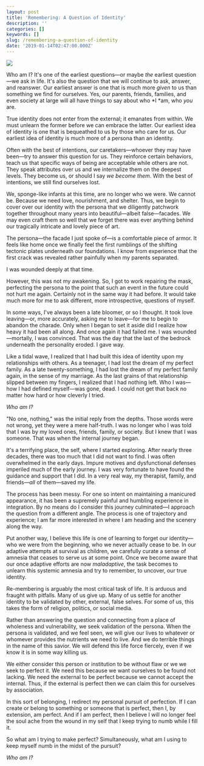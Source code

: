 ```yaml
---
layout: post
title: 'Remembering: A Question of Identity'
description: ''
categories: []
keywords: []
slug: /remembering-a-question-of-identity
date: '2019-01-14T02:47:00.000Z'
---
```


![](https://images.unsplash.com/photo-1472669876562-4dacf98c6a67?ixid=MnwxMjA3fDB8MHxwaG90by1wYWdlfHx8fGVufDB8fHx8&ixlib=rb-1.2.1&auto=format&fit=crop&w=2250&q=80)

Who am I? It's one of the earliest questions—or maybe *the* earliest question—we ask in life. It's also the question that we will continue to ask, answer, and reanswer. Our earliest answer is one that is much more *given* to us than something we find for ourselves. Yes, our parents, friends, families, and even society at large will all have things to say about who *I *am, who *you* are.<!--more-->

True identity does not enter from the external; it emanates from within. We must unlearn the former before we can embrace the latter. Our earliest idea of identity is one that is bequeathed to us by those who care for us. Our earliest idea of identity is much more of a persona than an identity.

Often with the best of intentions, our caretakers—whoever they may have been—try to answer this question for us. They reinforce certain behaviors, teach us that specific ways of being are acceptable while others are not. They speak attributes over us and we internalize them on the deepest levels. They become us, or should I say *we become them*. With the best of intentions, we still find ourselves lost.

We, sponge-like infants at this time, are no longer who we were. We cannot be. Because we need love, nourishment, and shelter. Thus, we begin to cover over our identity with the persona that we diligently patchwork together throughout many years into beautiful—albeit false—facades. We may even craft them so well that we forget there was ever anything behind our tragically intricate and lovely piece of art.

The persona—the facade I just spoke of—is a comfortable piece of armor. It feels like home once we finally feel the first rumblings of the shifting tectonic plates underneath our foundations. I know from experience that the first crack was revealed rather painfully when my parents separated.

I was wounded deeply at that time.

However, this was not my awakening. So, I got to work repairing the mask, perfecting the persona to the point that such an event in the future could not hurt me again. Certainly not in the same way it had before. It would take much more for me to ask different, more introspective, questions of myself.

In some ways, I've always been a late bloomer, or so I thought. It took love leaving—or, more accurately, asking *me* to leave—for me to begin to abandon the charade. Only when I began to set it aside did I realize how heavy it had been all along. And once again it had failed me. I was wounded—mortally, I was convinced. That was the day that the last of the bedrock underneath the personality eroded. I gave way.

Like a tidal wave, I realized that I had built this idea of identity upon my relationships with others. As a teenager, I had lost the dream of my perfect family. As a late twenty-something, I had lost the dream of my perfect family again, in the sense of my marriage. As the last grains of that relationship slipped between my fingers, I realized that I had nothing left. Who I was—how I had defined myself—was gone, dead. I could not get that back no matter how hard or how cleverly I tried.

*Who am I?*

"No one, nothing," was the initial reply from the depths. Those words were not wrong, yet they were a mere half-truth. I was no longer who I was told that I was by my loved ones, friends, family, or society. But I knew that I was someone. That was when the internal journey began.

It's a terrifying place, the self, where I started exploring. After nearly three decades, there was too much that I did not want to find. I was often overwhelmed in the early days. Impure motives and dysfunctional defenses imperiled much of the early journey. I was very fortunate to have found the guidance and support that I did. In a very real way, my therapist, family, and friends—*all* of them—saved my life.

The process has been messy. For one so intent on maintaining a manicured appearance, it has been a supremely painful and humbling experience in integration. By no means do I consider this journey culminated—I approach the question from a different angle. The process is one of trajectory and experience; I am far more interested in where I am heading and the scenery along the way.

Put another way, I believe this life is one of learning to forget our identity—who we were from the beginning, who we never actually cease to be. In our adaptive attempts at survival as children, we carefully curate a sense of amnesia that ceases to serve us at some point. Once we become aware that our once adaptive efforts are now *maladaptive*, the task becomes to unlearn this systemic amnesia and try to remember, to uncover, our true identity.

Re-membering is arguably the most critical task of life. It is arduous and fraught with pitfalls. Many of us give up. Many of us settle for another identity to be validated by other, external, false selves. For some of us, this takes the form of religion, politics, or social media.

Rather than answering the question and connecting from a place of wholeness and vulnerability, we seek validation of the persona. When the persona is validated, and we feel seen, we will give our lives to whatever or whomever provides the nutrients we need to live. And we do terrible things in the name of this savior. We will defend this life force fiercely, even if we know it is in some way killing us.

We either consider this person or institution to be without flaw or we we seek to perfect it. We need this because we want ourselves to be found not lacking. We need the external to be perfect because we cannot accept the internal. Thus, if the external is perfect then we can claim this for ourselves by association.

In this sort of belonging, I redirect my personal pursuit of perfection. If I can create or belong to something or someone that is perfect, then I, by extension, am perfect. And if I am perfect, then I believe I will no longer feel the soul ache from the wound in my self that I keep trying to numb while I fill it.

So what am I trying to make perfect? Simultaneously, what am I using to keep myself numb in the midst of the pursuit?

*Who am I?*

